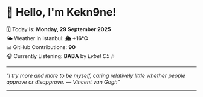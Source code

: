 # 👋 Hello, I'm Kekn9ne!

🗓️ Today is: **Monday, 29 September 2025**  
🌤️ Weather in Istanbul: **🌦   +16°C**  
📊 GitHub Contributions: **90**  
🎧 Currently Listening: **BABA** by *Lvbel C5* 🎶

---

_"I try more and more to be myself, caring relatively little whether people approve or disapprove. — *Vincent van Gogh*"_

---
